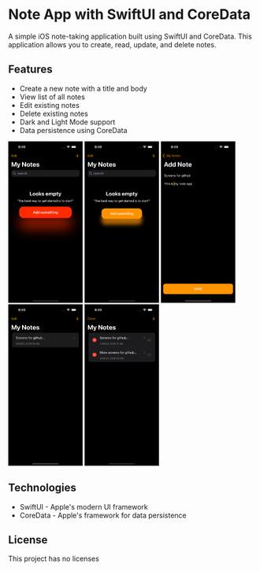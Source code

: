 # Note App with SwiftUI and CoreData

A simple iOS note-taking application built using SwiftUI and CoreData. 
This application allows you to create, read, update, and delete notes.

## Features

- Create a new note with a title and body
- View list of all notes
- Edit existing notes
- Delete existing notes
- Dark and Light Mode support
- Data persistence using CoreData

<img src="https://github.com/Martin-Nordeback/NoteApp/blob/main/NoteApp/Screenshots/Simulator%20Screenshot%20-%20iPhone%2014%20Pro%20-%202023-04-25%20at%2008.08.29.png?raw=true" alt="Calculator" style="width: 30%; height: auto;"> <img src="https://github.com/Martin-Nordeback/NoteApp/blob/main/NoteApp/Screenshots/Simulator%20Screenshot%20-%20iPhone%2014%20Pro%20-%202023-04-25%20at%2008.08.31.png?raw=true" alt="Calculator" style="width: 30%; height: auto;"> 
<img src="https://github.com/Martin-Nordeback/NoteApp/blob/main/NoteApp/Screenshots/Simulator%20Screenshot%20-%20iPhone%2014%20Pro%20-%202023-04-25%20at%2008.09.08.png?raw=true" alt="Calculator" style="width: 30%; height: auto;"> 
<img src="https://github.com/Martin-Nordeback/NoteApp/blob/main/NoteApp/Screenshots/Simulator%20Screenshot%20-%20iPhone%2014%20Pro%20-%202023-04-25%20at%2008.09.15.png?raw=true" alt="Calculator" style="width: 30%; height: auto;"> <img src="https://github.com/Martin-Nordeback/NoteApp/blob/main/NoteApp/Screenshots/Simulator%20Screenshot%20-%20iPhone%2014%20Pro%20-%202023-04-25%20at%2008.09.40.png?raw=true" alt="Calculator" style="width: 30%; height: auto;"> 

## Technologies
- SwiftUI - Apple's modern UI framework
- CoreData - Apple's framework for data persistence


## License

This project has no licenses
